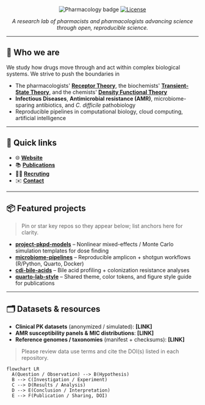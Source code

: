 <!-- .github/profile/README.md -->

<p align="center">
  <img src="https://img.shields.io/badge/Discipline-Pharmacology-informational" alt="Pharmacology badge">
  <a href="[LICENSE_URL]"><img alt="License" src="https://img.shields.io/badge/License-MIT-blue.svg"></a>
</p>

<p align="center"><em>A research lab of pharmacists and pharmacologists advancing science through open, reproducible science.</em></p>

---

## 👋 Who we are
We study how drugs move through and act within complex biological systems. We strive to push the boundaries in 
- The pharmacologists' [**Receptor Theory**](https://www.sciencedirect.com/science/article/pii/B9780323992893000038), the biochemists' [**Transient-State Theory**](https://app-knovel-com.ezproxy.lib.uh.edu/kn/resources/kpEAPISMD1/toc), and the chemists' [**Density Functional Theory**](https://www.nature.com/collections/gcijejjahe)
- **Infectious Diseases**, **Antimicrobial resistance (AMR)**, microbiome-sparing antibiotics, and  *C. difficile* pathobiology
- Reproducible pipelines in computational biology, cloud computing, artificial intelligence

---

## 🔗 Quick links
- 🌐 **[Website](https://mcphersonlab.github.io)**
- 📚 **[Publications](https://mcphersonlab.github.io/publications/)**
- 🧑‍💻 **[Recruting](https://mcphersonlab.github.io/people/join.html)**
- ✉️ **[Contact](mailto:jacobmcpherson@utexas.edu;jkmcpherson@uh.edu;jacob@jacobkmcpherson.com)**

---

## 📦 Featured projects
> Pin or star key repos so they appear below; list anchors here for clarity.

- **[project-pkpd-models](https://github.com/ORG_OR_USER/project-pkpd-models)** – Nonlinear mixed-effects / Monte Carlo simulation templates for dose finding  
- **[microbiome-pipelines](https://github.com/ORG_OR_USER/microbiome-pipelines)** – Reproducible amplicon + shotgun workflows (R/Python, Quarto, Docker)  
- **[cdi-bile-acids](https://github.com/ORG_OR_USER/cdi-bile-acids)** – Bile acid profiling + colonization resistance analyses  
- **[quarto-lab-style](https://github.com/ORG_OR_USER/quarto-lab-style)** – Shared theme, color tokens, and figure style guide for publications

---

## 🗂️ Datasets & resources
- **Clinical PK datasets** (anonymized / simulated): **[LINK]**  
- **AMR susceptibility panels & MIC distributions**: **[LINK]**  
- **Reference genomes / taxonomies** (manifest + checksums): **[LINK]**

> Please review data use terms and cite the DOI(s) listed in each repository.

```mermaid
flowchart LR
  A(Question / Observation) --> B(Hypothesis)
  B --> C(Investigation / Experiment)
  C --> D(Results / Analysis)
  D --> E(Conclusion / Interpretation)
  E --> F(Publication / Sharing, DOI)
